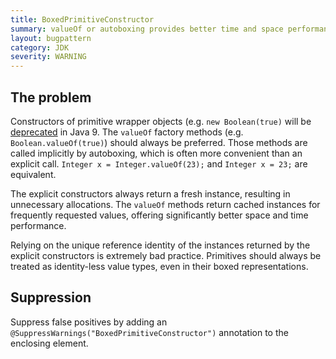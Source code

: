 ```yaml
---
title: BoxedPrimitiveConstructor
summary: valueOf or autoboxing provides better time and space performance
layout: bugpattern
category: JDK
severity: WARNING
---
```


<!--
*** AUTO-GENERATED, DO NOT MODIFY ***
To make changes, edit the @BugPattern annotation or the explanation in docs/bugpattern.
-->

## The problem
Constructors of primitive wrapper objects (e.g. `new Boolean(true)` will be
[deprecated][8145468] in Java 9. The `valueOf` factory methods
(e.g. `Boolean.valueOf(true)`) should always be preferred. Those methods are
called implicitly by autoboxing, which is often more convenient than an
explicit call. `Integer x = Integer.valueOf(23);` and `Integer x = 23;` are
equivalent.

[8145468]: https://bugs.openjdk.java.net/browse/JDK-8145468

The explicit constructors always return a fresh instance, resulting
in unnecessary allocations. The `valueOf` methods return cached
instances for frequently requested values, offering significantly better space
and time performance.

Relying on the unique reference identity of the instances returned by the
explicit constructors is extremely bad practice. Primitives should always be
treated as identity-less value types, even in their boxed representations.

## Suppression
Suppress false positives by adding an `@SuppressWarnings("BoxedPrimitiveConstructor")` annotation to the enclosing element.
